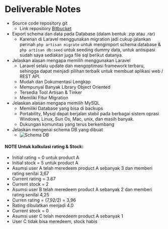# Deliverable Notes
- Source code repository git
    - Link repository [Bitbucket](https://bitbucket.org/pimenvibritania13/gift-card/src/master/)
- Export schema dan data pada Database (dalam bentuk .zip atau .rar)
    - Karenan di Laravel menggunakan migration jadi cukup jalankan perinah `php artisan migrate` untuk mengimport schema database & `php artisan db:seed` untuk seeding dummy data, untuk antisipasi sudah saya sediakan juga file sql berikut datanya. 
- Jelaskan alasan mengapa memilih menggunakan Laravel
    - Laravel selalu update dan mengoptimasi framework terbaru, sehingga dapat menjadi pilihan terbaik untuk membuat aplikasi web / REST API.
    - Mudah dan Dokumentasi Lengkap
    - Mempunyai Banyak Library Object Oriented
    - Tersedia Tool Artisan & Tinker
    - Memiliki Fitur Migration
- Jelaskan alasan mengapa memilih MySQL
    - Memiliki Database yang bisa di backups
    - Portability, Mysql dapat berjalan stabil pada berbagai sistem oprasi Windows, Linux, Sun Os, Mac, unix, dan masih banyak.
    - Dukungan komunitas yang terus berkembang
- Jelaskan mengenai schema DB yang dibuat
    - ![Schema DB](https://imgur.com/6VQ8sIl.png)
    
    

#### NOTE Untuk kalkulasi rating & Stock:
- Initial rating = 0 untuk product A
- Initial stock = 5 untuk product A
- Asumsi user A telah meredeem product A sebanyak 3 dan memberi rating senilai 3,67 
- Current rating = 3.67
- Current stock = 2
- Asumsi user B telah meredeem product A sebanyak 2 dan memberi rating senilai 4,25 
- Curren rating = (7,92/2) = 3,96
- Rating dibulatkan menjadi 4.0
- Current stock = 0
- Asumsi user C telah meredeem product A sebanyak 1
- User C tidak bisa meredeem, stock habis
